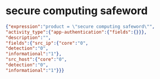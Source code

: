 secure computing safeword
=========================

```JSON
{"expression":"product = \"secure computing safeword\"",
"activity_type":{"app-authentication":{"fields":{}}},
"description":"",
"fields":{"src_ip":{"core":"0",
"detection":"0",
"informational":"1"},
"src_host":{"core":"0",
"detection":"0",
"informational":"1"}}}
```